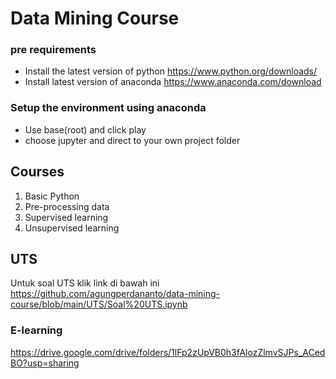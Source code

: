 # Data Mining Course

### pre requirements

 - Install the latest version of python https://www.python.org/downloads/
 - Install latest version of anaconda https://www.anaconda.com/download

### Setup the environment using anaconda

 - Use base(root) and click play
 - choose jupyter and direct to your own project folder

## Courses

 1. Basic Python
 2. Pre-processing data
 3. Supervised learning
 4. Unsupervised learning
 
## UTS
Untuk soal UTS klik link di bawah ini
https://github.com/agungperdananto/data-mining-course/blob/main/UTS/Soal%20UTS.ipynb

 
### E-learning
https://drive.google.com/drive/folders/1lFp2zUpVB0h3fAlozZlmvSJPs_ACedBO?usp=sharing
